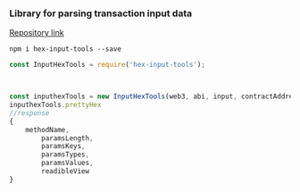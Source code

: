 ### Library for parsing transaction input data
[Repository link](https://github.com/Misir8/input-parse-tools)
```npm 
npm i hex-input-tools --save
```
```javascript
const InputHexTools = require('hex-input-tools');



const inputhexTools = new InputHexTools(web3, abi, input, contractAddress)
inputhexTools.prettyHex
//response 
{
    methodName,
        paramsLength,
        paramsKeys,
        paramsTypes,
        paramsValues,
        readibleView
}
```
